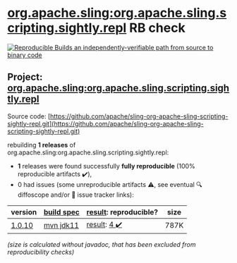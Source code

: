 [org.apache.sling:org.apache.sling.scripting.sightly.repl](https://central.sonatype.com/artifact/org.apache.sling/org.apache.sling.scripting.sightly.repl/versions) RB check
=======

[![Reproducible Builds](https://reproducible-builds.org/images/logos/rb.svg) an independently-verifiable path from source to binary code](https://reproducible-builds.org/)

## Project: [org.apache.sling:org.apache.sling.scripting.sightly.repl](https://central.sonatype.com/artifact/org.apache.sling/org.apache.sling.scripting.sightly.repl/versions)

Source code: [https://github.com/apache/sling-org-apache-sling-scripting-sightly-repl.git](https://github.com/apache/sling-org-apache-sling-scripting-sightly-repl.git)

rebuilding **1 releases** of org.apache.sling:org.apache.sling.scripting.sightly.repl:
- **1** releases were found successfully **fully reproducible** (100% reproducible artifacts :heavy_check_mark:),
- 0 had issues (some unreproducible artifacts :warning:, see eventual :mag: diffoscope and/or :memo: issue tracker links):

| version | [build spec](/BUILDSPEC.md) | [result](https://reproducible-builds.org/docs/jvm/): reproducible? | size |
| -- | --------- | ------ | -- |
| [1.0.10](https://central.sonatype.com/artifact/org.apache.sling/org.apache.sling.scripting.sightly.repl/1.0.10/pom) | [mvn jdk11](org.apache.sling.scripting.sightly.repl-1.0.10.buildspec) | [result](org.apache.sling.scripting.sightly.repl-1.0.10.buildinfo): [4 :heavy_check_mark: ](org.apache.sling.scripting.sightly.repl-1.0.10.buildcompare) | 787K |

<i>(size is calculated without javadoc, that has been excluded from reproducibility checks)</i>
